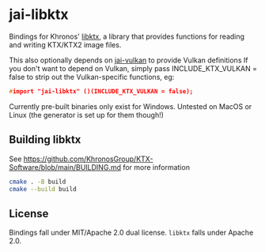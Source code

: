 # jai-libktx

Bindings for Khronos' [libktx](https://github.com/KhronosGroup/KTX-Software), a library that
provides functions for reading and writing KTX/KTX2 image files.

This also optionally depends on [jai-vulkan](https://gitlab.com/Stowy/jai-vulkan) to provide Vulkan definitions
If you don't want to depend on Vulkan, simply pass INCLUDE_KTX_VULKAN = false to strip out the Vulkan-specific functions, eg:

```c++
#import "jai-libktx" ()(INCLUDE_KTX_VULKAN = false);
```

Currently pre-built binaries only exist for Windows. Untested on MacOS or Linux (the generator is set up for them though!)

## Building libktx

See https://github.com/KhronosGroup/KTX-Software/blob/main/BUILDING.md for more information

```bash
cmake . -B build
cmake --build build
```

## License

Bindings fall under MIT/Apache 2.0 dual license.
`libktx` falls under Apache 2.0.
